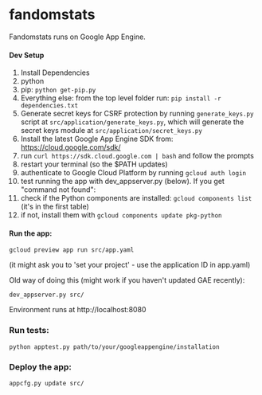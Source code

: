 fandomstats
===========
Fandomstats runs on Google App Engine. 

#### Dev Setup
1. Install Dependencies
  1. python
  2. pip: `python get-pip.py`
  3. Everything else: from the top level folder run: `pip install -r dependencies.txt`
2. Generate secret keys for CSRF protection by running `generate_keys.py` script at `src/application/generate_keys.py`, which will generate the secret keys module at `src/application/secret_keys.py`
3. Install the latest Google App Engine SDK from: https://cloud.google.com/sdk/
  1. run `curl https://sdk.cloud.google.com | bash` and follow the prompts
  2. restart your terminal (so the $PATH updates)
  3. authenticate to Google Cloud Platform by running `gcloud auth login`
  4. test running the app with dev_appserver.py (below). If you get "command not found":
  5. check if the Python components are installed: `gcloud components list` (it's in the first table)
  6. if not, install them with `gcloud components update pkg-python`

#### Run the app:

```
gcloud preview app run src/app.yaml
```
(it might ask you to 'set your project' - use the application ID in app.yaml)

Old way of doing this (might work if you haven't updated GAE recently):
```
dev_appserver.py src/
```
Environment runs at http://localhost:8080

### Run tests:
```
python apptest.py path/to/your/googleappengine/installation
```

### Deploy the app:
```
appcfg.py update src/